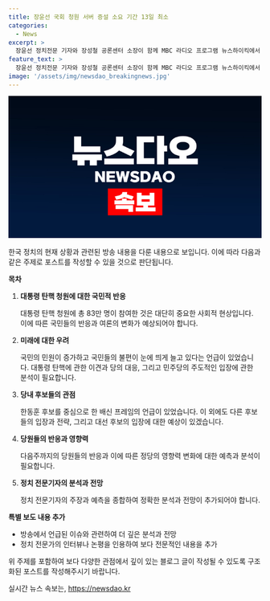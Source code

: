 ```yaml
---
title: 장윤선 국회 청원 서버 증설 소요 기간 13일 최소
categories:
  - News
excerpt: >
  장윤선 정치전문 기자와 장성철 공론센터 소장이 함께 MBC 라디오 프로그램 뉴스하이킥에서 윤석열 대통령의 탄핵 청원과 관련한 논의를 했다. 장소장은 탄핵이 더 이상 어려운 일이 아니라고 지적하고, 윤 대통령의 명백한 반성이 필요하다고 언급했다. 또한, 장기자는 현재 윤 대통령을 지지하는 참모들의 태도와 상황을 비판했으며, 탄핵 청원에 대한 우려와 윤 대통령을 지지하는 민주당의 민생 대안 부족을 언급했다. 또한, 윤 대통령을 지지하는 참모들과 윤 대통령의 입장에 대한 비판적인 논의를 진행했다.
feature_text: >
  장윤선 정치전문 기자와 장성철 공론센터 소장이 함께 MBC 라디오 프로그램 뉴스하이킥에서 윤석열 대통령의 탄핵 청원과 관련한 논의를 했다. 장소장은 탄핵이 더 이상 어려운 일이 아니라고 지적하고, 윤 대통령의 명백한 반성이 필요하다고 언급했다. 또한, 장기자는 현재 윤 대통령을 지지하는 참모들의 태도와 상황을 비판했으며, 탄핵 청원에 대한 우려와 윤 대통령을 지지하는 민주당의 민생 대안 부족을 언급했다. 또한, 윤 대통령을 지지하는 참모들과 윤 대통령의 입장에 대한 비판적인 논의를 진행했다.
image: '/assets/img/newsdao_breakingnews.jpg'
---
```


<p><img src="/assets/img/newsdao_breakingnews.jpg" alt="flaretime 속보" /></p>

<p>한국 정치의 현재 상황과 관련된 방송 내용을 다룬 내용으로 보입니다. 이에 따라 다음과 같은 주제로 포스트를 작성할 수 있을 것으로 판단됩니다.</p>

<p><strong>목차</strong></p>

<ol>
<li><p><strong>대통령 탄핵 청원에 대한 국민적 반응</strong></p>

<p>대통령 탄핵 청원에 총 83만 명이 참여한 것은 대단히 중요한 사회적 현상입니다. 이에 따른 국민들의 반응과 여론의 변화가 예상되어야 합니다.</p></li>
<li><p><strong>미래에 대한 우려</strong></p>

<p>국민의 민원이 증가하고 국민들의 불편이 눈에 띄게 늘고 있다는 언급이 있었습니다. 대통령 탄핵에 관한 이견과 당의 대응, 그리고 민주당의 주도적인 입장에 관한 분석이 필요합니다.</p></li>
<li><p><strong>당내 후보들의 관점</strong></p>

<p>한동훈 후보를 중심으로 한 배신 프레임의 언급이 있었습니다. 이 외에도 다른 후보들의 입장과 전략, 그리고 대선 후보의 입장에 대한 예상이 있겠습니다.</p></li>
<li><p><strong>당원들의 반응과 영향력</strong></p>

<p>다음주까지의 당원들의 반응과 이에 따른 정당의 영향력 변화에 대한 예측과 분석이 필요합니다.</p></li>
<li><p><strong>정치 전문기자의 분석과 전망</strong></p>

<p>정치 전문기자의 주장과 예측을 종합하여 정확한 분석과 전망이 추가되어야 합니다.</p></li>
</ol>

<p><strong>특별 보도 내용 추가</strong></p>

<ul>
<li>방송에서 언급된 이슈와 관련하여 더 깊은 분석과 전망</li>
<li>정치 전문가의 인터뷰나 논평을 인용하여 보다 전문적인 내용을 추가</li>
</ul>

<p>위 주제를 포함하여 보다 다양한 관점에서 깊이 있는 블로그 글이 작성될 수 있도록 구조화된 포스트를 작성해주시기 바랍니다.</p>
실시간 뉴스 속보는, <a href="https://newsdao.kr" rel="dofollow">https://newsdao.kr</a>


